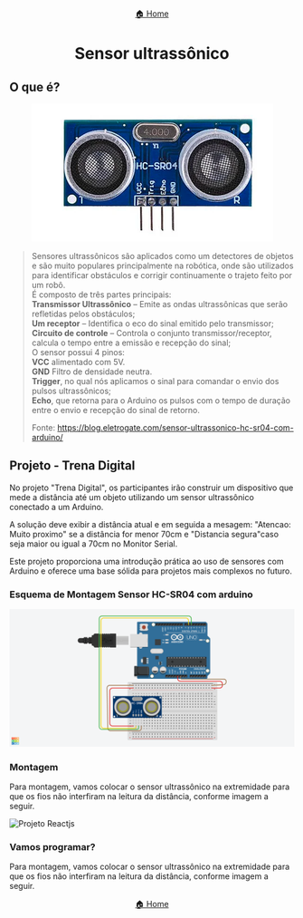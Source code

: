 <center>

[🏠 Home](../README.md)

</center>

#

<h1 align="center">Sensor ultrassônico </h1>

## O que é?

<div align="center">

![Projeto Reactjs](img/equip_ultrassonico.png)

</div>

> Sensores ultrassônicos são aplicados como um detectores de objetos e são muito populares principalmente na robótica, onde são utilizados para identificar obstáculos e corrigir continuamente o trajeto feito por um robô.<br>
> É composto de três partes principais: <br> **Transmissor Ultrassônico** – Emite as ondas ultrassônicas que serão refletidas pelos obstáculos;<br> **Um receptor** – Identifica o eco do sinal emitido pelo transmissor;<br> **Circuito de controle** – Controla o conjunto transmissor/receptor, calcula o tempo entre a emissão e recepção do sinal;<br>O sensor possui 4 pinos:<br> **VCC** alimentado com 5V.<br> **GND** Filtro de densidade neutra.<br>**Trigger**, no qual nós aplicamos o sinal para comandar o envio dos pulsos ultrassônicos;<br>**Echo**, que retorna para o Arduino os pulsos com o tempo de duração entre o envio e recepção do sinal de retorno.
>
> Fonte: https://blog.eletrogate.com/sensor-ultrassonico-hc-sr04-com-arduino/

## Projeto - Trena Digital

No projeto "Trena Digital", os participantes irão construir um dispositivo que mede a distância até um objeto utilizando um sensor ultrassônico conectado a um Arduino.

A solução deve exibir a distância atual e em seguida a mesagem: "Atencao: Muito proximo" se a distância for menor 70cm e "Distancia segura"caso seja maior ou igual a 70cm no Monitor Serial.

Este projeto proporciona uma introdução prática ao uso de sensores com Arduino e oferece uma base sólida para projetos mais complexos no futuro.

### Esquema de Montagem Sensor HC-SR04 com arduino

![Projeto Reactjs](img/esquema_ultrassonico.png)

### Montagem

Para montagem, vamos colocar o sensor ultrassônico na extremidade para que os fios não interfiram na leitura da distância, conforme imagem a seguir.

![Projeto Reactjs](img/exemplo_ultrassonico.png)

### Vamos programar?

Para montagem, vamos colocar o sensor ultrassônico na extremidade para que os fios não interfiram na leitura da distância, conforme imagem a seguir.

<center>

[🏠 Home](../README.md)

</center>
